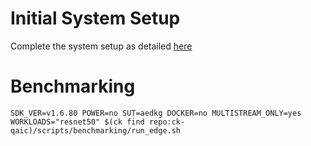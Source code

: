 # Initial System Setup 
Complete the system setup as detailed [here](https://github.com/krai/ck-qaic/blob/main/script/setup.aedk/README.md)

# Benchmarking 
``` 
SDK_VER=v1.6.80 POWER=no SUT=aedkg DOCKER=no MULTISTREAM_ONLY=yes  WORKLOADS="resnet50" $(ck find repo:ck-qaic)/scripts/benchmarking/run_edge.sh  
```